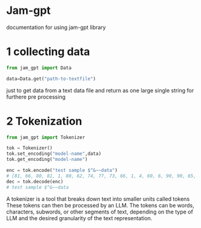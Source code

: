 
# Jam-gpt

documentation for using jam-gpt library

# 1 collecting data

```python
from jam_gpt import Data

data=Data.get("path-to-textfile")
```
just to get data from a text data file and return as one large single string for furthere pre processing 

# 2 Tokenization

```python
from jam_gpt import Tokenizer

tok = Tokenizer()
tok.set_encoding("model-name",data)
tok.get_encoding("model-name")

enc = tok.encode("test sample $^&~~data")
# [81, 66, 80, 81, 1, 80, 62, 74, 77, 73, 66, 1, 4, 60, 6, 90, 90, 65, 62, 81, 62]
dec = tok.decode(enc)
# test sample $^&~~data
```
A tokenizer is a tool that breaks down text into smaller units called tokens These tokens can then be processed by an LLM. The tokens can be words, characters, subwords, or other segments of text, depending on the type of LLM and the desired granularity of the text representation.
  

